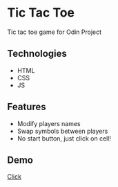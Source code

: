 <h1>Tic Tac Toe</h1>
<article>
 Tic tac toe game for Odin Project
</article>
<h2>Technologies</h2>
<ul>
  <li>HTML</li>
  <li>CSS</li>
  <li>JS</li>
</ul>
<h2>Features</h2>
<ul>
  <li>Modify players names</li>
  <li>Swap symbols between players</li>
  <li>No start button, just click on cell!</li>
</ul>
<h2>Demo</h2>
<a href="https://kv-vel.github.io/Tic-tac-toe/"><p>Click</p></a>

